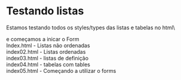 
# Testando listas 

Estamos testando todos os styles/types das listas e tabelas no html\

e começamos a inicar o Form\
Index.html - Listas não ordenadas \
index02.html - Listas ordenadas \
index03.html -  listas de definição\
index04.html - tabelas com tables\
index05.html - Começando a utilizar o forms

